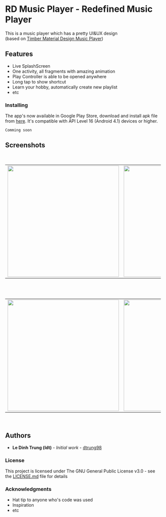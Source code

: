 # RD Music Player - Redefined Music Player
This is a  music player which has a pretty UI&UX design
</br>(based on [Timber Material Design Music Player](https://github.com/naman14/Timber))
## Features

* Live SplashScreen
* One activity, all fragments with amazing animation
* Play Controller is able to be opened anywhere
* Long tap to show shortcut
* Learn your hobby, automatically create new playlist
* etc

### Installing
The app's now available in Google Play Store, download and install apk file from [here](http://play.google.com/something). It's compatible with API Level 16 (Android 4.1) devices or higher.
```
Comming soon
```
## Screenshots
</br>
<div align="center">
   <table align="center" border="0" >
  <tr>
    <td>
<img width="360"
src="https://user-images.githubusercontent.com/33343210/47192822-9212a880-d379-11e8-82cd-30f4839156af.png"/>
       <td><img width="360"
src="https://user-images.githubusercontent.com/33343210/47192827-99d24d00-d379-11e8-80f5-98f0edd59bbe.png"/>
    </td>
     <td> <img width="360"
src="https://user-images.githubusercontent.com/33343210/47192828-99d24d00-d379-11e8-8480-cfce7309c1d3.png"/></td>
  </table>
  </div>
</br>
<div align="center">
  <table align="center" border="0" >
  <tr>
    <td> <img width="360"
src="https://user-images.githubusercontent.com/33343210/45993363-d5e6fa80-c0b8-11e8-8376-cf362128c822.png"/></td>
     <td> <img width="360"
src="https://user-images.githubusercontent.com/33343210/47193085-42cd7780-d37b-11e8-85cc-d3c4dbcb2499.png"/></td>
     <td> <img width="360"
src="https://user-images.githubusercontent.com/33343210/47192969-ac00bb00-d37a-11e8-9134-c158e7298dbd.png"/></td>
  </tr>
</table>
  </div>
</br>

## Authors

* **Le Dinh Trung (ldt)** - *Initial work* - [dtrung98](https://github.com/dtrung98)


### License

This project is licensed under The GNU General Public License v3.0 - see the [LICENSE.md](/LICENSE) file for details

### Acknowledgments

* Hat tip to anyone who's code was used
* Inspiration
* etc

